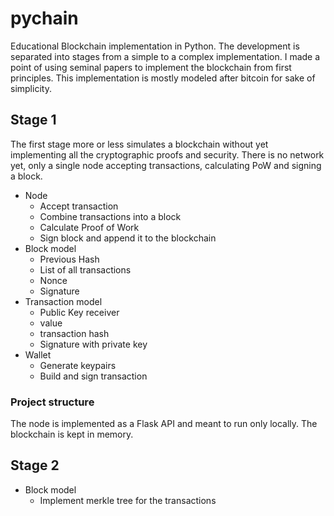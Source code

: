 # pychain
Educational Blockchain implementation in Python. The development is separated into stages from a simple to a complex implementation. I made a point of using seminal papers to implement the blockchain from first principles. This implementation is mostly modeled after bitcoin for sake of simplicity. 

## Stage 1
The first stage more or less simulates a blockchain without yet implementing all the cryptographic proofs and security. There is no network yet, only a single node accepting transactions, calculating PoW and signing a block. 

* Node
    * Accept transaction
    * Combine transactions into a block
    * Calculate Proof of Work
    * Sign block and append it to the blockchain
* Block model
    * Previous Hash
    * List of all transactions
    * Nonce
    * Signature
* Transaction model
    * Public Key receiver
    * value
    * transaction hash
    * Signature with private key
* Wallet
    * Generate keypairs
    * Build and sign transaction

### Project structure
The node is implemented as a Flask API and meant to run only locally. The blockchain is kept in memory.

## Stage 2
* Block model
    * Implement merkle tree for the transactions